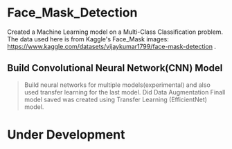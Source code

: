 # Face_Mask_Detection
Created a Machine Learning model on a Multi-Class Classification problem. The data used here is from Kaggle's Face_Mask images: https://www.kaggle.com/datasets/vijaykumar1799/face-mask-detection .

## Build Convolutional Neural Network(CNN) Model
> Build neural networks for multiple models(experimental) and also used transfer learning for the last model.
> Did Data Augmentation
> Finall model saved was created using Transfer Learning (EfficientNet) model.


# Under Development
